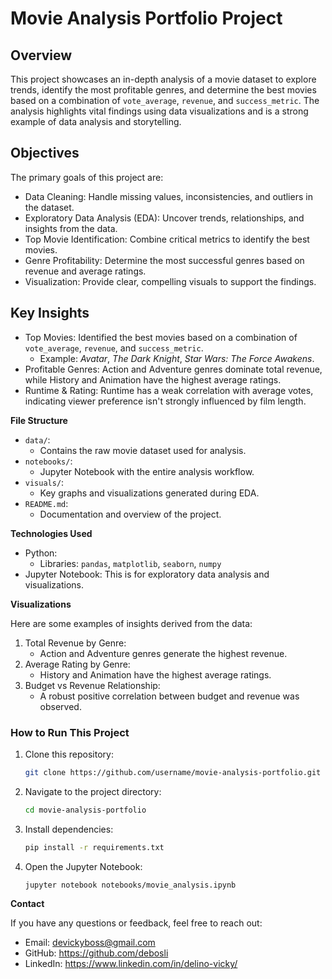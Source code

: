 # **Movie Analysis Portfolio Project**

## **Overview**
This project showcases an in-depth analysis of a movie dataset to explore trends, identify the most profitable genres, and determine the best movies based on a combination of `vote_average`, `revenue`, and `success_metric`. The analysis highlights vital findings using data visualizations and is a strong example of data analysis and storytelling.

## **Objectives**
The primary goals of this project are:
- Data Cleaning: Handle missing values, inconsistencies, and outliers in the dataset.
- Exploratory Data Analysis (EDA): Uncover trends, relationships, and insights from the data.
- Top Movie Identification: Combine critical metrics to identify the best movies.
- Genre Profitability: Determine the most successful genres based on revenue and average ratings.
- Visualization: Provide clear, compelling visuals to support the findings.

## **Key Insights**
- Top Movies: Identified the best movies based on a combination of `vote_average`, `revenue`, and `success_metric`.
  - Example: *Avatar*, *The Dark Knight*, *Star Wars: The Force Awakens*.
- Profitable Genres: Action and Adventure genres dominate total revenue, while History and Animation have the highest average ratings.
- Runtime & Rating: Runtime has a weak correlation with average votes, indicating viewer preference isn't strongly influenced by film length.

**File Structure**
- `data/`:
  - Contains the raw movie dataset used for analysis.
- `notebooks/`:
  - Jupyter Notebook with the entire analysis workflow.
- `visuals/`:
  - Key graphs and visualizations generated during EDA.
- `README.md`:
  - Documentation and overview of the project.


**Technologies Used**
- Python:
  - Libraries: `pandas`, `matplotlib`, `seaborn`, `numpy`
- Jupyter Notebook: This is for exploratory data analysis and visualizations.

**Visualizations**

Here are some examples of insights derived from the data:
1. Total Revenue by Genre:
   - Action and Adventure genres generate the highest revenue.
2. Average Rating by Genre:
   - History and Animation have the highest average ratings.
3. Budget vs Revenue Relationship:
   - A robust positive correlation between budget and revenue was observed.

### **How to Run This Project**
1. Clone this repository:
   ```bash
   git clone https://github.com/username/movie-analysis-portfolio.git
   ```
2. Navigate to the project directory:
   ```bash
   cd movie-analysis-portfolio
   ```
3. Install dependencies:
   ```bash
   pip install -r requirements.txt
   ```
4. Open the Jupyter Notebook:
   ```bash
   jupyter notebook notebooks/movie_analysis.ipynb
   ```

**Contact**

If you have any questions or feedback, feel free to reach out:
- Email: devickyboss@gmail.com
- GitHub: https://github.com/debosli
- LinkedIn: https://www.linkedin.com/in/delino-vicky/
